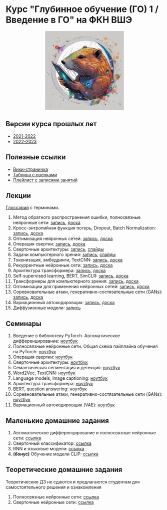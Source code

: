 # Курс "Глубинное обучение (ГО) 1 / Введение в ГО" на ФКН ВШЭ

<p align="center">
  <img src="image.jpg" width="50%"/>
</p>

## Версии курса прошлых лет

* [2021-2022](https://github.com/isadrtdinov/intro-to-dl-hse/tree/2021-2022)
* [2022-2023](https://github.com/isadrtdinov/intro-to-dl-hse/tree/2022-2023)

## Полезные ссылки

* [Вики-страничка](http://wiki.cs.hse.ru/Глубинное_обучение_1_23/24)
* [Таблица с оценками](https://docs.google.com/spreadsheets/d/1D0m5CFlj6CJPUhYPTsCAhD-euPCV31iZGDnib08SGuI/edit?usp=sharing)
* [Плейлист с записями занятий](https://www.youtube.com/playlist?list=PLEwK9wdS5g0q1A2aQI83jeaRPwhBZhprY)

## Лекции

[Глоссарий](https://github.com/isadrtdinov/intro-to-dl-hse/blob/2023-2024/glossary.md) с терминами.
1. Метод обратного распространения ошибки, полносвязные нейронные сети: [запись](https://youtu.be/DXZK3rpDp4U?si=UpS9dkXpNXB4uF0Q), [доска](https://github.com/isadrtdinov/intro-to-dl-hse/blob/2023-2024/lecture-notes/notes-01-mlp.pdf)
2. Кросс-энтропийная функция потерь, Dropout, Batch Normalization: [запись](https://youtu.be/SWD-Zk4P1j0?si=hzIUcGtfzrx27FGC), [доска](https://github.com/isadrtdinov/intro-to-dl-hse/blob/2023-2024/lecture-notes/notes-02-dropout-batchnorm.pdf)
3. Оптимизация нейронных сетей: [запись](https://youtu.be/_RbndAAVMA4?si=E0Uk0rm2G9OqA9Sv), [доска](https://github.com/isadrtdinov/intro-to-dl-hse/blob/2023-2024/lecture-notes/notes-03-optimization.pdf)
4. Операция свертки: [запись](https://youtu.be/C__S5v9iObQ?si=8MyDx4xjb8aj3B8A), [доска](https://github.com/isadrtdinov/intro-to-dl-hse/blob/2023-2024/lecture-notes/notes-04-convolution.pdf)
5. Сверточные архитектуры: [запись](https://youtu.be/NYKiAqT8xXY?si=lrkSvIIGQ93y-tay), [слайды](https://github.com/isadrtdinov/intro-to-dl-hse/blob/2023-2024/lecture-notes/notes-05-cnn.pdf)
6. Задачи компьютерного зрения: [запись](https://youtu.be/GGFSKLPKeL4?si=RMsn5BZm0pws0pYN), [слайды](https://github.com/isadrtdinov/intro-to-dl-hse/blob/2023-2024/lecture-notes/notes-06-cv.pdf)
7. Токенизация, эмбеддинги, TextCNN: [запись](https://youtu.be/pLFnqfvM7No?si=80fJ_ed_EwQ-HRB0), [доска](https://github.com/isadrtdinov/intro-to-dl-hse/blob/2023-2024/lecture-notes/notes-07-embeddings.pdf)
8. Рекуррентные нейронные сети: [запись](https://youtu.be/sXWwrz4v2OQ?si=XVbZe354-6BKCanA), [доска](https://github.com/isadrtdinov/intro-to-dl-hse/blob/2023-2024/lecture-notes/notes-08-rnn.pdf)
9. Архитектура трансформера: [запись](https://youtu.be/x5bIzeIPdvI?si=RLSwLi8qQgfGyKfk), [доска](https://github.com/isadrtdinov/intro-to-dl-hse/blob/2023-2024/lecture-notes/notes-09-transformer.pdf)
10. Self-supervised learning, BERT, SimCLR: [запись](https://youtu.be/XEZBwLRPDBY?si=JaB0HEFl0XashYI8), [доска](https://github.com/isadrtdinov/intro-to-dl-hse/blob/2023-2024/lecture-notes/notes-10-self-supervised.pdf)
11. Трансформеры для компьютерного зрения: [запись](https://youtu.be/OH6IVeoaAmQ), [доска](https://github.com/isadrtdinov/intro-to-dl-hse/blob/2023-2024/lecture-notes/notes-11-vit.pdf)
12. Оптимизации для применения нейронных сетей: [запись](https://youtu.be/rW6hQloci7M?si=dgl1Xbil5TF2epFT), [доска](https://github.com/isadrtdinov/intro-to-dl-hse/blob/2023-2024/lecture-notes/notes-12-opt-inference.pdf)
13. Соревновательные атаки, генеративно-состязательные сети (GANs): [запись](https://youtu.be/EbuW6AFAfho?si=rymJJuesSQJzorZe), [доска](https://github.com/isadrtdinov/intro-to-dl-hse/blob/2023-2024/lecture-notes/notes-13-adversarial.pdf)
14. Вариационный автокодировщик: [запись](https://youtu.be/KiwaAQBYbCI?si=6tkRKvepE7xiZgzA), [доска](https://github.com/isadrtdinov/intro-to-dl-hse/blob/2023-2024/lecture-notes/notes-14-vae.pdf)
15. Диффузионные модели: [запись](https://youtu.be/H0fczcpFbpg?si=oKjfKqrvykZZIylk)

## Семинары

1. Введение в библиотеку PyTorch. Автоматическое дифференцирование: [ноутбук](https://github.com/isadrtdinov/intro-to-dl-hse/blob/2023-2024/seminars/212/01/Seminar_1_Intro_to_DL.ipynb)
2. Полносвязные нейронные сети. Общая схема пайплайна обучения на PyTorch: [ноутбук](https://github.com/isadrtdinov/intro-to-dl-hse/blob/2023-2024/seminars/212/02/Seminar_2_Intro_to_DL.ipynb)
3. Операция свертки: [ноутбук](https://github.com/isadrtdinov/intro-to-dl-hse/blob/2023-2024/seminars/212/03/Seminar_3_Intro_to_DL.ipynb)
4. Сверточные архитектуры: [ноутбук](https://github.com/isadrtdinov/intro-to-dl-hse/blob/2023-2024/seminars/212/04/Seminar_4_Intro_to_DL.ipynb)
5. Семантическая сегментация и детекция: [ноутбук](https://github.com/isadrtdinov/intro-to-dl-hse/blob/2023-2024/seminars/212/05/Seminar_5_Intro_to_DL.ipynb)
6. Word2Vec, TextCNN: [ноутбук](https://github.com/isadrtdinov/intro-to-dl-hse/blob/2023-2024/seminars/212/06/Seminar_6_Intro_to_DL.ipynb)
7. Language models, image captioning: [ноутбук](https://github.com/isadrtdinov/intro-to-dl-hse/blob/2023-2024/seminars/212/07/Seminar_7_Intro_to_DL.ipynb)
8. Архитектура трансформера: [ноутбук](https://github.com/isadrtdinov/intro-to-dl-hse/blob/2023-2024/seminars/212/08/Seminar_8_Intro_to_DL.ipynb)
9. BERT, question answering: [ноутбук](https://github.com/isadrtdinov/intro-to-dl-hse/blob/2023-2024/seminars/211/Seminar_9_DL_1.ipynb)
10. Соревновательные атаки, генеративно-состязательные сети (GANs): [ноутбук](https://github.com/isadrtdinov/intro-to-dl-hse/blob/2023-2024/seminars/213/seminar-11-adversarial.ipynb)
11. Вариационный автокодировщик (VAE): [ноутбук](https://github.com/isadrtdinov/intro-to-dl-hse/blob/2023-2024/seminars/213/seminar-12-vae.ipynb)

## Маленькие домашние задания

1. Автоматическое дифференцирование и полносвязные нейронные сети: [ссылка](https://github.com/isadrtdinov/intro-to-dl-hse/tree/2023-2024/homeworks-small/shw-01-mlp)
2. Сверточный классификатор: [ссылка](https://github.com/isadrtdinov/intro-to-dl-hse/blob/2023-2024/homeworks-small/shw-02-cnn.ipynb)
3. RNN и языковые модели: [ссылка](https://github.com/isadrtdinov/intro-to-dl-hse/blob/2023-2024/homeworks-small/shw-03-rnn)
4. **(бонус)** Обучение модели CLIP: [ссылка](https://github.com/isadrtdinov/intro-to-dl-hse/blob/2023-2024/homeworks-small/shw-04-ssl-bonus)

## Теоретические домашние задания

Теоретические ДЗ не сдаются и предлагаются студентам для самостоятельного решения и ознакомления

1. Полносвязные нейронные сети: [ссылка](https://github.com/isadrtdinov/intro-to-dl-hse/blob/2023-2024/homeworks-theory/thw-01-mlp.pdf)
2. Сверточные нейронные сети: [ссылка](https://github.com/isadrtdinov/intro-to-dl-hse/blob/2023-2024/homeworks-theory/thw-02-cnn.pdf)

